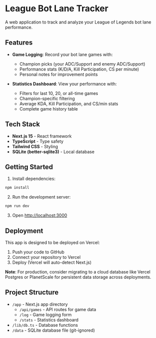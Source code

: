 # League Bot Lane Tracker

A web application to track and analyze your League of Legends bot lane performance.

## Features

- **Game Logging**: Record your bot lane games with:
  - Champion picks (your ADC/Support and enemy ADC/Support)
  - Performance stats (K/D/A, Kill Participation, CS per minute)
  - Personal notes for improvement points

- **Statistics Dashboard**: View your performance with:
  - Filters for last 10, 20, or all-time games
  - Champion-specific filtering
  - Average KDA, Kill Participation, and CS/min stats
  - Complete game history table

## Tech Stack

- **Next.js 15** - React framework
- **TypeScript** - Type safety
- **Tailwind CSS** - Styling
- **SQLite (better-sqlite3)** - Local database

## Getting Started

1. Install dependencies:
```bash
npm install
```

2. Run the development server:
```bash
npm run dev
```

3. Open [http://localhost:3000](http://localhost:3000)

## Deployment

This app is designed to be deployed on Vercel:

1. Push your code to GitHub
2. Connect your repository to Vercel
3. Deploy (Vercel will auto-detect Next.js)

**Note**: For production, consider migrating to a cloud database like Vercel Postgres or PlanetScale for persistent data storage across deployments.

## Project Structure

- `/app` - Next.js app directory
  - `/api/games` - API routes for game data
  - `/log` - Game logging form
  - `/stats` - Statistics dashboard
- `/lib/db.ts` - Database functions
- `/data` - SQLite database file (git-ignored)